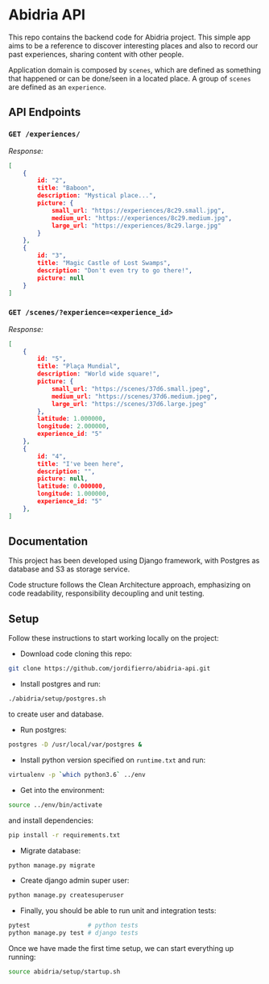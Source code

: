 # Abidria API

This repo contains the backend code for Abidria project.
This simple app aims to be a reference
to discover interesting places
and also to record our past experiences,
sharing content with other people.

Application domain is composed by `scenes`,
which are defined as something that happened
or can be done/seen in a located place.
A group of `scenes` are defined as an `experience`.

## API Endpoints

### `GET /experiences/`

_Response:_
```json
[
    {
        id: "2",
        title: "Baboon",
        description: "Mystical place...",
        picture: {
            small_url: "https://experiences/8c29.small.jpg",
            medium_url: "https://experiences/8c29.medium.jpg",
            large_url: "https://experiences/8c29.large.jpg"
        }
    },
    {
        id: "3",
        title: "Magic Castle of Lost Swamps",
        description: "Don't even try to go there!",
        picture: null
    }
]
```

### `GET /scenes/?experience=<experience_id>`

_Response:_
```json
[
    {
        id: "5",
        title: "Plaça Mundial",
        description: "World wide square!",
        picture: {
            small_url: "https://scenes/37d6.small.jpeg",
            medium_url: "https://scenes/37d6.medium.jpeg",
            large_url: "https://scenes/37d6.large.jpeg"
        },
        latitude: 1.000000,
        longitude: 2.000000,
        experience_id: "5"
    },
    {
        id: "4",
        title: "I've been here",
        description: "",
        picture: null,
        latitude: 0.000000,
        longitude: 1.000000,
        experience_id: "5"
    },
]
```

## Documentation

This project has been developed using Django framework,
with Postgres as database and S3 as storage service.

Code structure follows the Clean Architecture approach,
emphasizing on code readability, responsibility decoupling
and unit testing.

## Setup

Follow these instructions to start working locally on the project:

* Download code cloning this repo:
```bash
git clone https://github.com/jordifierro/abidria-api.git
```
* Install postgres and run:
```bash
./abidria/setup/postgres.sh
```
to create user and database.
* Run postgres:
```bash
postgres -D /usr/local/var/postgres &
```
* Install python version specified on `runtime.txt`
and run:
```bash
virtualenv -p `which python3.6` ../env
```
* Get into the environment:
```bash
source ../env/bin/activate
```
and install dependencies:
```bash
pip install -r requirements.txt
```
* Migrate database:
```bash
python manage.py migrate
```
* Create django admin super user:
```bash
python manage.py createsuperuser
```
* Finally, you should be able to run unit and integration tests:
```bash
pytest                # python tests
python manage.py test # django tests
```

Once we have made the first time setup,
we can start everything up running:
```bash
source abidria/setup/startup.sh
```

